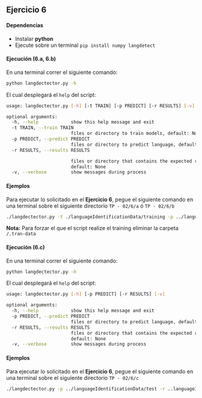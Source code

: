 ## Ejercicio 6

#### Dependencias

- Instalar **python**
- Ejecute sobre un terminal `pip install numpy langdetect`

#### Ejecución (6.a,  6.b)

En una terminal correr el siguiente comando:

```bash
python langdectector.py -h
```
El cual desplegará el `help` del script:

```bash
usage: langdectector.py [-h] [-t TRAIN] [-p PREDICT] [-r RESULTS] [-v]

optional arguments:
  -h, --help            show this help message and exit
  -t TRAIN, --train TRAIN
                        files or directory to train models, default: None
  -p PREDICT, --predict PREDICT
                        files or directory to predict language, default: None
  -r RESULTS, --results RESULTS

                        files or directory that contains the expected result,
                        default: None
  -v, --verbose         show messages during process
```

#### Ejemplos

Para ejecutar lo solicitado en el **Ejercicio 6**, pegue el siguiente comando en una terminal sobre el siguiente directorio `TP - 02/6/a` ó `TP - 02/6/b`

```bash
./langdectector.py -t ./languageIdentificationData/training -p ../languageIdentificationData/test -r ../languageIdentificationData/solution
```

**Nota:** Para forzar el que el script realize el training eliminar la carpeta `/.tran-data`

#### Ejecución (6.c)

En una terminal correr el siguiente comando:

```bash
python langdectector.py -h
```
El cual desplegará el `help` del script:

```bash
usage: langdectector.py [-h] [-p PREDICT] [-r RESULTS] [-v]

optional arguments:
  -h, --help            show this help message and exit
  -p PREDICT, --predict PREDICT
                        files or directory to predict language, default: None
  -r RESULTS, --results RESULTS
                        files or directory that contains the expected result,
                        default: None
  -v, --verbose         show messages during process
```

#### Ejemplos

Para ejecutar lo solicitado en el **Ejercicio 6**, pegue el siguiente comando en una terminal sobre el siguiente directorio `TP - 02/6/c`

```bash
./langdectector.py -p ../languageIdentificationData/test -r ..languageIdentificationData/solution
```
